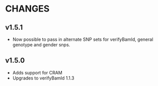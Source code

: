 # CHANGES

## v1.5.1

* Now possible to pass in alternate SNP sets for verifyBamId, general genotype and gender snps.

## v1.5.0

* Adds support for CRAM
* Upgrades to verifyBamId 1.1.3
